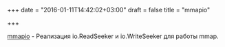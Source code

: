 +++
date = "2016-01-11T14:42:02+03:00"
draft = false
title = "mmapio"

+++

<p><a href="https://github.com/goayame/mmapio">mmapio</a> - Реализация&nbsp;io.ReadSeeker и io.WriteSeeker для работы&nbsp;mmap.</p>

